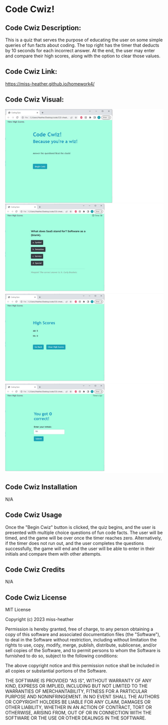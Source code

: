 # Code Cwiz!

## Code Cwiz Description:
This is a quiz that serves the purpose of educating the user on some simple queries of fun facts about coding. The top right has the timer that deducts by 10 seconds for each incorrect answer. At the end, the user may enter and compare their high scores, along with the option to clear those values. 

## Code Cwiz Link:
https://miss-heather.github.io/homework4/

## Code Cwiz Visual:

![Start Quiz](./assets/img/quizbegin.jpg)
![Quiz Question](./assets/img/quizquestion.jpg)
![High Score](./assets/img/quizhigh.jpg)
![Zero Points](./assets/img/quizzero.jpg)

## Code Cwiz Installation
N/A

## Code Cwiz Usage
Once the "Begin Cwiz" button is clicked, the quiz begins, and the user is presented with multiple choice questions of fun code facts. The user will be timed, and the game will be over once the timer reaches zero. Alternatively, if the timer does not run out, and the user completes the questions successfully, the game will end and the user will be able to enter in their initials and compare them with other attempts. 


## Code Cwiz Credits
N/A

## Code Cwiz License
MIT License

Copyright (c) 2023 miss-heather

Permission is hereby granted, free of charge, to any person obtaining a copy
of this software and associated documentation files (the "Software"), to deal
in the Software without restriction, including without limitation the rights
to use, copy, modify, merge, publish, distribute, sublicense, and/or sell
copies of the Software, and to permit persons to whom the Software is
furnished to do so, subject to the following conditions:

The above copyright notice and this permission notice shall be included in all
copies or substantial portions of the Software.

THE SOFTWARE IS PROVIDED "AS IS", WITHOUT WARRANTY OF ANY KIND, EXPRESS OR
IMPLIED, INCLUDING BUT NOT LIMITED TO THE WARRANTIES OF MERCHANTABILITY,
FITNESS FOR A PARTICULAR PURPOSE AND NONINFRINGEMENT. IN NO EVENT SHALL THE
AUTHORS OR COPYRIGHT HOLDERS BE LIABLE FOR ANY CLAIM, DAMAGES OR OTHER
LIABILITY, WHETHER IN AN ACTION OF CONTRACT, TORT OR OTHERWISE, ARISING FROM,
OUT OF OR IN CONNECTION WITH THE SOFTWARE OR THE USE OR OTHER DEALINGS IN THE
SOFTWARE.
